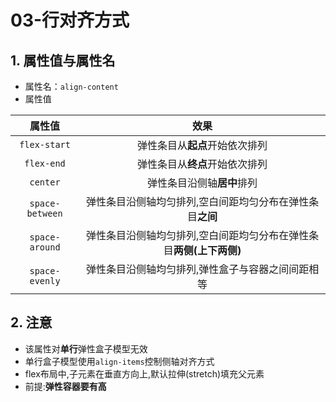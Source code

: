 # 03-行对齐方式

## 1. 属性值与属性名

- 属性名：`align-content`
- 属性值

|       属性值       |                  效果                   |
|:---------------:|:-------------------------------------:|
|  `flex-start`   |           弹性条目从**起点**开始依次排列           |
|   `flex-end`    |           弹性条目从**终点**开始依次排列           |
|    `center`     |            弹性条目沿侧轴**居中**排列            |
| `space-between` |    弹性条目沿侧轴均匀排列,空白间距均匀分布在弹性条目**之间**    |
| `space-around`  | 弹性条目沿侧轴均匀排列,空白间距均匀分布在弹性条目**两侧(上下两侧)** |
| `space-evenly`  |       弹性条目沿侧轴均匀排列,弹性盒子与容器之间间距相等       |

## 2. 注意

- 该属性对**单行**弹性盒子模型无效
- 单行盒子模型使用`align-items`控制侧轴对齐方式
- flex布局中,子元素在垂直方向上,默认拉伸(stretch)填充父元素
- 前提:**弹性容器要有高**